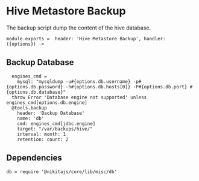 
# Hive Metastore Backup

The backup script dump the content of the hive database.

    module.exports =  header: 'Hive Metastore Backup', handler: ({options}) ->

## Backup Database

      engines_cmd =
        mysql: "mysqldump -u#{options.db.username} -p#{options.db.password} -h#{options.db.hosts[0]} -P#{options.db.port} #{options.db.database}"
      throw Error 'Database engine not supported' unless engines_cmd[options.db.engine]
      @tools.backup
        header: 'Backup Database'
        name: 'db'
        cmd: engines_cmd[jdbc.engine]
        target: "/var/backups/hive/"
        interval: month: 1
        retention: count: 2

## Dependencies

    db = require '@nikitajs/core/lib/misc/db'
